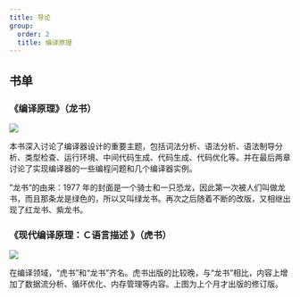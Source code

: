 ```yaml
---
title: 导论
group:
  order: 2
  title: 编译原理
---
```


## 书单

### 《编译原理》（龙书）

![](https://cdn.jsdelivr.net/gh/youngjuning/images/202111112347539.png)

本书深入讨论了编译器设计的重要主题，包括词法分析、语法分析、语法制导分析、类型检查、运行环境、中间代码生成、代码生成、代码优化等。并在最后两章讨论了实现编译器的一些编程问题和几个编译器实例。

”龙书“的由来：1977 年的封面是一个骑士和一只恐龙，因此第一次被人们叫做龙书，而且那条龙是绿色的，所以又叫绿龙书。再次之后随着不断的改版，又相继出现了红龙书、紫龙书。

### 《现代编译原理：Ｃ语言描述 》（虎书）

![](https://cdn.jsdelivr.net/gh/youngjuning/images/202111112351441.png)

在编译领域，“虎书”和“龙书”齐名。虎书出版的比较晚，与“龙书”相比，内容上增加了数据流分析、循环优化、内存管理等内容。上图为上个月才出版的修订版。
